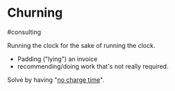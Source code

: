 # Churning
#consulting

Running the clock for the sake of running the clock.
- Padding ("lying") an invoice
- recommending/doing work that's not really required.

Solve by having "[no charge time](df1c)".
